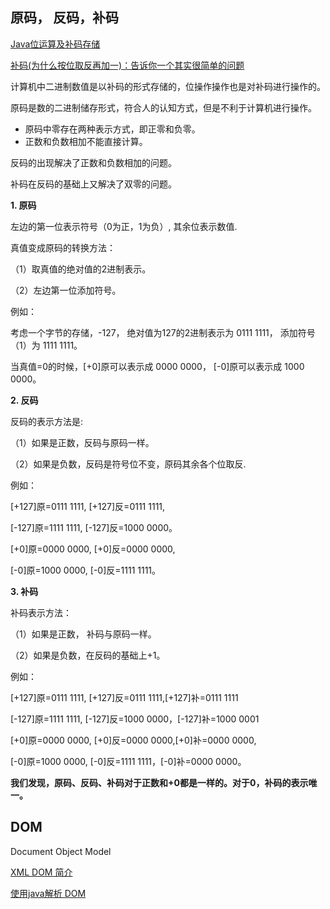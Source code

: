 ## 原码， 反码，补码

[Java位运算及补码存储](https://blog.csdn.net/u014225733/article/details/84572247)

[补码(为什么按位取反再加一)：告诉你一个其实很简单的问题](https://blog.csdn.net/wenxinwukui234/article/details/42119265)

计算机中二进制数值是以补码的形式存储的，位操作操作也是对补码进行操作的。

原码是数的二进制储存形式，符合人的认知方式，但是不利于计算机进行操作。

- 原码中零存在两种表示方式，即正零和负零。
- 正数和负数相加不能直接计算。

反码的出现解决了正数和负数相加的问题。

补码在反码的基础上又解决了双零的问题。

**1. 原码**

左边的第一位表示符号（0为正，1为负）, 其余位表示数值.

真值变成原码的转换方法：

（1）取真值的绝对值的2进制表示。

（2）左边第一位添加符号。  

例如：

考虑一个字节的存储，-127， 绝对值为127的2进制表示为 0111 1111， 添加符号（1）为 1111 1111。

当真值=0的时候，[+0]原可以表示成 0000 0000， [-0]原可以表示成 1000 0000。

**2. 反码**

反码的表示方法是:

（1）如果是正数，反码与原码一样。

（2）如果是负数，反码是符号位不变，原码其余各个位取反.

例如：

[+127]原=0111 1111, [+127]反=0111 1111,

[-127]原=1111 1111, [-127]反=1000 0000。

[+0]原=0000 0000, [+0]反=0000 0000,

[-0]原=1000 0000, [-0]反=1111 1111。

**3. 补码**

补码表示方法：

（1）如果是正数， 补码与原码一样。

（2）如果是负数，在反码的基础上+1。

例如：

[+127]原=0111 1111, [+127]反=0111 1111,[+127]补=0111 1111

[-127]原=1111 1111, [-127]反=1000 0000，[-127]补=1000 0001

[+0]原=0000 0000, [+0]反=0000 0000,[+0]补=0000 0000,

[-0]原=1000 0000, [-0]反=1111 1111，[-0]补=0000 0000。

**我们发现，原码、反码、补码对于正数和+0都是一样的。对于0，补码的表示唯一。**

## DOM

Document Object Model

[XML DOM 简介](https://www.cnblogs.com/mengdd/archive/2013/06/01/3112795.html)

[使用java解析 DOM](https://blog.csdn.net/java4found/article/details/8665034)